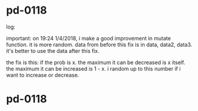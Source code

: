 # pd-0118

log: 

important: on 19:24 1/4/2018, i make a good improvement in mutate function. it is more random. data from before this fix is in data, data2, data3. it's better to use the data after this fix.

the fix is this: if the prob is x. the maximum it can be decreased is x itself.
the maximum it can be increased is 1 - x.
i random up to this number if i want to increase or decrease.


# pd-0118
